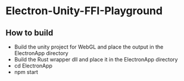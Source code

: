 # Electron-Unity-FFI-Playground

## How to build 
- Build the unity project for WebGL and place the output in the ElectronApp directory
- Build the Rust wrapper dll and place it in the ElectronApp directory
- cd ElectronApp
- npm start
